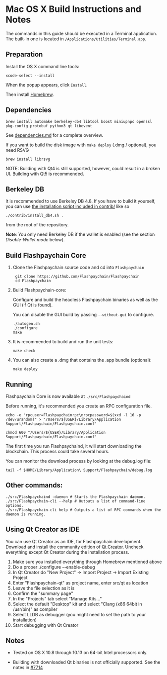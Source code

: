 Mac OS X Build Instructions and Notes
====================================
The commands in this guide should be executed in a Terminal application.
The built-in one is located in `/Applications/Utilities/Terminal.app`.

Preparation
-----------
Install the OS X command line tools:

`xcode-select --install`

When the popup appears, click `Install`.

Then install [Homebrew](https://brew.sh).

Dependencies
----------------------

    brew install automake berkeley-db4 libtool boost miniupnpc openssl pkg-config protobuf python3 qt libevent

See [dependencies.md](dependencies.md) for a complete overview.

If you want to build the disk image with `make deploy` (.dmg / optional), you need RSVG

    brew install librsvg

NOTE: Building with Qt4 is still supported, however, could result in a broken UI. Building with Qt5 is recommended.

Berkeley DB
-----------
It is recommended to use Berkeley DB 4.8. If you have to build it yourself,
you can use [the installation script included in contrib/](/contrib/install_db4.sh)
like so

```shell
./contrib/install_db4.sh .
```

from the root of the repository.

**Note**: You only need Berkeley DB if the wallet is enabled (see the section *Disable-Wallet mode* below).

Build Flashpaychain Core
------------------------

1. Clone the Flashpaychain source code and cd into `Flashpaychain`

        git clone https://github.com/Flashpaychain/Flashpaychain
        cd Flashpaychain

2.  Build Flashpaychain-core:

    Configure and build the headless Flashpaychain binaries as well as the GUI (if Qt is found).

    You can disable the GUI build by passing `--without-gui` to configure.

        ./autogen.sh
        ./configure
        make

3.  It is recommended to build and run the unit tests:

        make check

4.  You can also create a .dmg that contains the .app bundle (optional):

        make deploy

Running
-------

Flashpaychain Core is now available at `./src/Flashpaychaind`

Before running, it's recommended you create an RPC configuration file.

    echo -e "rpcuser=Flashpaychainrpc\nrpcpassword=$(xxd -l 16 -p /dev/urandom)" > "/Users/${USER}/Library/Application Support/Flashpaychain/Flashpaychain.conf"

    chmod 600 "/Users/${USER}/Library/Application Support/Flashpaychain/Flashpaychain.conf"

The first time you run Flashpaychaind, it will start downloading the blockchain. This process could take several hours.

You can monitor the download process by looking at the debug.log file:

    tail -f $HOME/Library/Application\ Support/Flashpaychain/debug.log

Other commands:
-------

    ./src/Flashpaychaind -daemon # Starts the Flashpaychain daemon.
    ./src/Flashpaychain-cli --help # Outputs a list of command-line options.
    ./src/Flashpaychain-cli help # Outputs a list of RPC commands when the daemon is running.

Using Qt Creator as IDE
------------------------
You can use Qt Creator as an IDE, for Flashpaychain development.
Download and install the community edition of [Qt Creator](https://www.qt.io/download/).
Uncheck everything except Qt Creator during the installation process.

1. Make sure you installed everything through Homebrew mentioned above
2. Do a proper ./configure --enable-debug
3. In Qt Creator do "New Project" -> Import Project -> Import Existing Project
4. Enter "Flashpaychain-qt" as project name, enter src/qt as location
5. Leave the file selection as it is
6. Confirm the "summary page"
7. In the "Projects" tab select "Manage Kits..."
8. Select the default "Desktop" kit and select "Clang (x86 64bit in /usr/bin)" as compiler
9. Select LLDB as debugger (you might need to set the path to your installation)
10. Start debugging with Qt Creator

Notes
-----

* Tested on OS X 10.8 through 10.13 on 64-bit Intel processors only.

* Building with downloaded Qt binaries is not officially supported. See the notes in [#7714](https://github.com/Flashpaychain/Flashpaychain/issues/7714)
